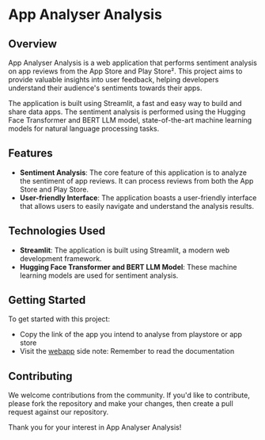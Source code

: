 # App Analyser Analysis

## Overview
App Analyser Analysis is a web application that performs sentiment analysis on app reviews from the App Store and Play Store². This project aims to provide valuable insights into user feedback, helping developers understand their audience's sentiments towards their apps.

The application is built using Streamlit, a fast and easy way to build and share data apps. The sentiment analysis is performed using the Hugging Face Transformer and BERT LLM model, state-of-the-art machine learning models for natural language processing tasks.

## Features
- **Sentiment Analysis**: The core feature of this application is to analyze the sentiment of app reviews. It can process reviews from both the App Store and Play Store.
- **User-friendly Interface**: The application boasts a user-friendly interface that allows users to easily navigate and understand the analysis results.

## Technologies Used
- **Streamlit**: The application is built using Streamlit, a modern web development framework.
- **Hugging Face Transformer and BERT LLM Model**: These machine learning models are used for sentiment analysis.

## Getting Started
To get started with this project:
* Copy the link of the app you intend to analyse from playstore or app store
* Visit the [webapp](https://t.co/HdkoUK3ryY)
side note: Remember to read the documentation 

## Contributing
We welcome contributions from the community. If you'd like to contribute, please fork the repository and make your changes, then create a pull request against our repository.

Thank you for your interest in App Analyser Analysis!
